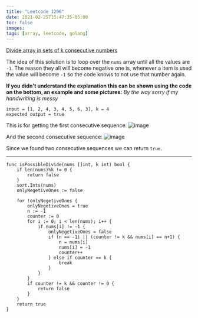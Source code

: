 ```yaml
---
title: "Leetcode 1296"
date: 2021-02-25T15:47:35-05:00
toc: false
images:
tags: [array, leetcode, golang]
---
```

[Divide array in sets of k consecutive numbers](https://leetcode.com/problems/divide-array-in-sets-of-k-consecutive-numbers/)

The idea of this solution is to loop over the `nums` array until all the values are `-1`. The reason they all will become negative one is, whenever a item is used the value will become `-1` so the code knows to not use that number again.


**If you didn't understand the explanation this can be shown using the code on the bottom, an example and some pictures:**
*By the way sorry if my handwriting is messy*
```
input = [1, 2, 4, 3, 4, 5, 6, 3], k = 4
expected output = true
```

This is for getting the first consecutive sequence:
![image](https://assets.leetcode.com/users/images/cfc0f0b7-8ffc-4ab0-8b83-143691f75526_1614179878.874795.png)

And the second consecutive sequence:
![image](https://assets.leetcode.com/users/images/eb4d3251-f7a8-4fe4-a3d2-ee89a0cc4e42_1614180843.1899865.png)

Since we found two consecutive sequences we can return `true`.

* **

```
func isPossibleDivide(nums []int, k int) bool {
	if len(nums)%k != 0 {
		return false
	}
	sort.Ints(nums)
	onlyNegetiveOnes := false

	for !onlyNegetiveOnes {
		onlyNegetiveOnes = true
		n := -1
		counter := 0
		for i := 0; i < len(nums); i++ {
			if nums[i] != -1 {
				onlyNegetiveOnes = false
				if (n == -1) || (counter != k && nums[i] == n+1) {
					n = nums[i]
					nums[i] = -1
					counter++
				} else if counter == k {
					break
				}
			}
		}
		if counter != k && counter != 0 {
			return false
		}
	}
	return true
}
```